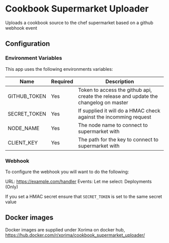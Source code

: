 # Cookbook Supermarket Uploader

Uploads a cookbook source to the chef supermarket based on a github webhook event

## Configuration

### Environment Variables

This app uses the following environments variables:

| Name | Required | Description |
| ---| --- | ---|
| GITHUB_TOKEN| Yes| Token to access the github api, create the release and update the changelog on master |
| SECRET_TOKEN | Yes| If supplied it will do a HMAC check against the incomming request |
| NODE_NAME | Yes | The node name to connect to supermarket with |
| CLIENT_KEY | Yes | The path for the key to connect to supermarket with |

### Webhook

To configure the webhook you will want to do the following:

URL: <https://example.com/handler>
Events:
  Let me select:
    Deployments (Only)

If you set a HMAC secret ensure that `SECRET_TOKEN` is set to the same secret value

## Docker images

Docker images are supplied under Xorima on docker hub, <https://hub.docker.com/r/xorima/cookbook_supermarket_uploader/>
